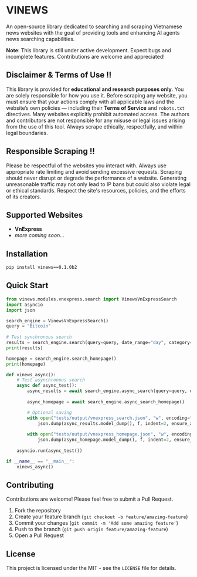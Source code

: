 # VINEWS

An open-source library dedicated to searching and scraping Vietnamese news websites with the goal of providing tools and enhancing AI agents news searching capabilities.

**Note**: This library is still under active development. Expect bugs and incomplete features. Contributions are welcome and appreciated!

## Disclaimer & Terms of Use ‼️

This library is provided for **educational and research purposes only**. You are solely responsible for how you use it. Before scraping any website, you must ensure that your actions comply with all applicable laws and the website’s own policies — including their **Terms of Service** and `robots.txt` directives. Many websites explicitly prohibit automated access. The authors and contributors are not responsible for any misuse or legal issues arising from the use of this tool. Always scrape ethically, respectfully, and within legal boundaries.

## Responsible Scraping ‼️

Please be respectful of the websites you interact with. Always use appropriate rate limiting and avoid sending excessive requests. Scraping should never disrupt or degrade the performance of a website. Generating unreasonable traffic may not only lead to IP bans but could also violate legal or ethical standards. Respect the site's resources, policies, and the efforts of its creators.

## Supported Websites

- **VnExpress**
- *more coming soon...*

## Installation

```bash
pip install vinews==0.1.0b2
```

## Quick Start

```python
from vinews.modules.vnexpress.search import VinewsVnExpressSearch
import asyncio
import json

search_engine = VinewsVnExpressSearch()
query = "Bitcoin"
    
# Test synchronous search
results = search_engine.search(query=query, date_range="day", category="kinhdoanh", limit=5, advanced=True)
print(results)

homepage = search_engine.search_homepage()
print(homepage)    

def vinews_async():
    # Test asynchronous search
    async def async_test():
        async_results = await search_engine.async_search(query=query, date_range="day", category="kinhdoanh", limit=5, advanced=True)
        
        async_homepage = await search_engine.async_search_homepage()

        # Optional saving
        with open("tests/output/vnexpress_search.json", "w", encoding="utf-8") as f:
            json.dump(async_results.model_dump(), f, indent=2, ensure_ascii=False)
        
        with open("tests/output/vnexpress_homepage.json", "w", encoding="utf-8") as f:
            json.dump(async_homepage.model_dump(), f, indent=2, ensure_ascii=False)
    
    asyncio.run(async_test())

if __name__ == "__main__":
    vinews_async()
```

## Contributing

Contributions are welcome! Please feel free to submit a Pull Request.

1. Fork the repository
2. Create your feature branch (`git checkout -b feature/amazing-feature`)
3. Commit your changes (`git commit -m 'Add some amazing feature'`)
4. Push to the branch (`git push origin feature/amazing-feature`)
5. Open a Pull Request

## License

This project is licensed under the MIT - see the `LICENSE` file for details.
